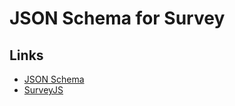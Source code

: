 # JSON Schema for Survey

## Links
* [JSON Schema](https://json-schema.org/implementations.html)
* [SurveyJS](https://surveyjs.io/Examples/Library/?id=questiontype-text&platform=jQuery&theme=default)
